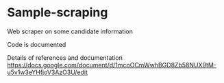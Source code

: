 # Sample-scraping
Web scraper on some candidate information


Code is documented 

Details of references and documentation
https://docs.google.com/document/d/1mcoOCmWwhBGD8Zb58NUX9tM-u5v1w3eYHfjoV3AzO3U/edit
